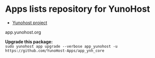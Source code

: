 # Apps lists repository for YunoHost

- [Yunohost project](https://yunohost.org)

app.yunohost.org  

**Upgrade this package:**  
`sudo yunohost app upgrade --verbose app_yunohost -u https://github.com/YunoHost-Apps/app_ynh_core`
